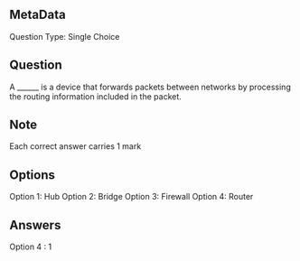 ## MetaData
Question Type: Single Choice

## Question
A ______ is a device that forwards packets between networks by processing the routing 
information included in the packet.

## Note
Each correct answer carries 1 mark

## Options
Option 1: Hub
Option 2: Bridge
Option 3: Firewall
Option 4: Router

## Answers
Option 4 : 1
